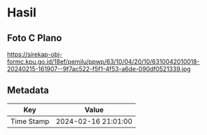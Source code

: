 # Hasil

## Foto C Plano

https://sirekap-obj-formc.kpu.go.id/18ef/pemilu/ppwp/63/10/04/20/10/6310042010018-20240215-161907--9f7ac522-f5f1-4f53-a6de-090df0521339.jpg


## Metadata

| Key        | Value               |
| ---------- | ------------------- |
| Time Stamp | 2024-02-16 21:01:00 |



